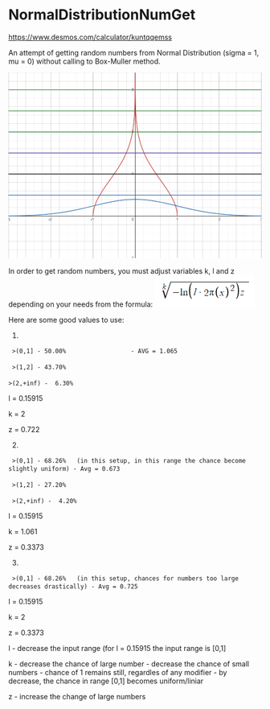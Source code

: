 # NormalDistributionNumGet
https://www.desmos.com/calculator/kuntqqemss

An attempt of getting random numbers from Normal Distribution (sigma = 1, mu = 0) without calling to Box-Muller method.

![Sample](Sample.png)

In order to get random numbers, you must adjust variables k, l and z depending on your needs from the formula:
![formula](formula.png)

Here are some good values to use:

1)

     >(0,1] - 50.00%                  - AVG = 1.065
     
     >(1,2] - 43.70%  
     
    >(2,+inf) -  6.30%
 
  l = 0.15915
  
  k = 2
  
  z = 0.722
  
 2)
 
     >(0,1] - 68.26%   (in this setup, in this range the chance become slightly uniform) - Avg = 0.673
     
     >(1,2] - 27.20%
     
     >(2,+inf) -  4.20%
 
 
  l = 0.15915
  
  k = 1.061
  
  z = 0.3373
  
   3)
 
     >(0,1] - 68.26%   (in this setup, chances for numbers too large decreases drastically) - Avg = 0.725
 
  l = 0.15915
  
  k = 2
  
  z = 0.3373
  
  
  l - decrease the input range (for l = 0.15915 the input range is [0,1]
  
  k - decrease the chance of large number 
    - decrease the chance of small numbers
    - chance of 1 remains still, regardles of any modifier
    - by decrease, the chance in range [0,1] becomes uniform/liniar
    
  z - increase the change of large numbers
  
    
     
     
